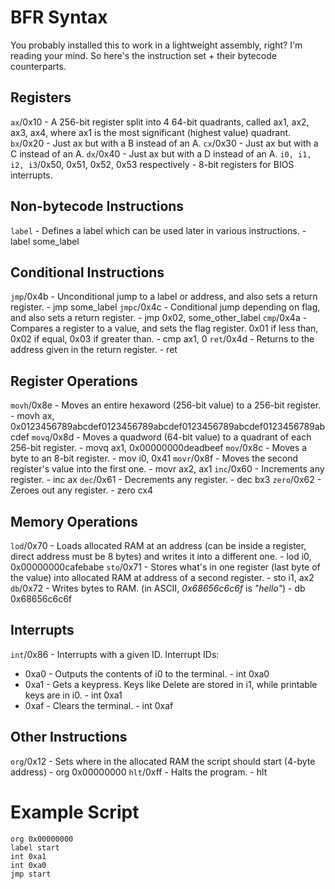 
# BFR Syntax
You probably installed this to work in a lightweight assembly, right? I'm reading your mind.
So here's the instruction set + their bytecode counterparts.
## Registers
`ax`/0x10 - A 256-bit register split into 4 64-bit quadrants, called ax1, ax2, ax3, ax4, where ax1 is the most significant (highest value) quadrant.
`bx`/0x20 - Just ax but with a B instead of an A.
`cx`/0x30 - Just ax but with a C instead of an A.
`dx`/0x40 - Just ax but with a D instead of an A.
`i0, i1, i2, i3`/0x50, 0x51, 0x52, 0x53 respectively - 8-bit registers for BIOS interrupts.
## Non-bytecode Instructions
`label` - Defines a label which can be used later in various instructions. - label some_label
## Conditional Instructions
`jmp`/0x4b - Unconditional jump to a label or address, and also sets a return register. - jmp some_label
`jmpc`/0x4c - Conditional jump depending on flag, and also sets a return register. - jmp 0x02, some_other_label
`cmp`/0x4a - Compares a register to a value, and sets the flag register. 0x01 if less than, 0x02 if equal, 0x03 if greater than. - cmp ax1, 0
`ret`/0x4d - Returns to the address given in the return register. - ret
## Register Operations
`movh`/0x8e - Moves an entire hexaword (256-bit value) to a 256-bit register. - movh ax, 0x0123456789abcdef0123456789abcdef0123456789abcdef0123456789abcdef
`movq`/0x8d - Moves a quadword (64-bit value) to a quadrant of each 256-bit register. - movq ax1, 0x00000000deadbeef
`mov`/0x8c - Moves a byte to an 8-bit register. - mov i0, 0x41
`movr`/0x8f - Moves the second register's value into the first one. - movr ax2, ax1
`inc`/0x60 - Increments any register. - inc ax
`dec`/0x61 - Decrements any register. - dec bx3
`zero`/0x62 - Zeroes out any register. - zero cx4
## Memory Operations
`lod`/0x70 - Loads allocated RAM at an address (can be inside a register, direct address must be 8 bytes) and writes it into a different one. - lod i0, 0x00000000cafebabe
`sto`/0x71 - Stores what's in one register (last byte of the value) into allocated RAM at address of a second register. - sto i1, ax2
`db`/0x72 - Writes bytes to RAM. (in ASCII, *0x68656c6c6f* is *"hello"*) - db 0x68656c6c6f
## Interrupts
`int`/0x86 - Interrupts with a given ID.
Interrupt IDs:
* 0xa0 - Outputs the contents of i0 to the terminal. - int 0xa0
* 0xa1 - Gets a keypress. Keys like Delete are stored in i1, while printable keys are in i0. - int 0xa1
* 0xaf - Clears the terminal. - int 0xaf
## Other Instructions
`org`/0x12 - Sets where in the allocated RAM the script should start (4-byte address) - org 0x00000000
`hlt`/0xff - Halts the program. - hlt
# Example Script
```
org 0x00000000
label start
int 0xa1
int 0xa0
jmp start
```